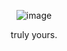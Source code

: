 <div align="center">

![image](https://github.com/user-attachments/assets/a3530342-e875-4ad2-8c46-6b529bc4ebd5)

truly yours.

</div>
